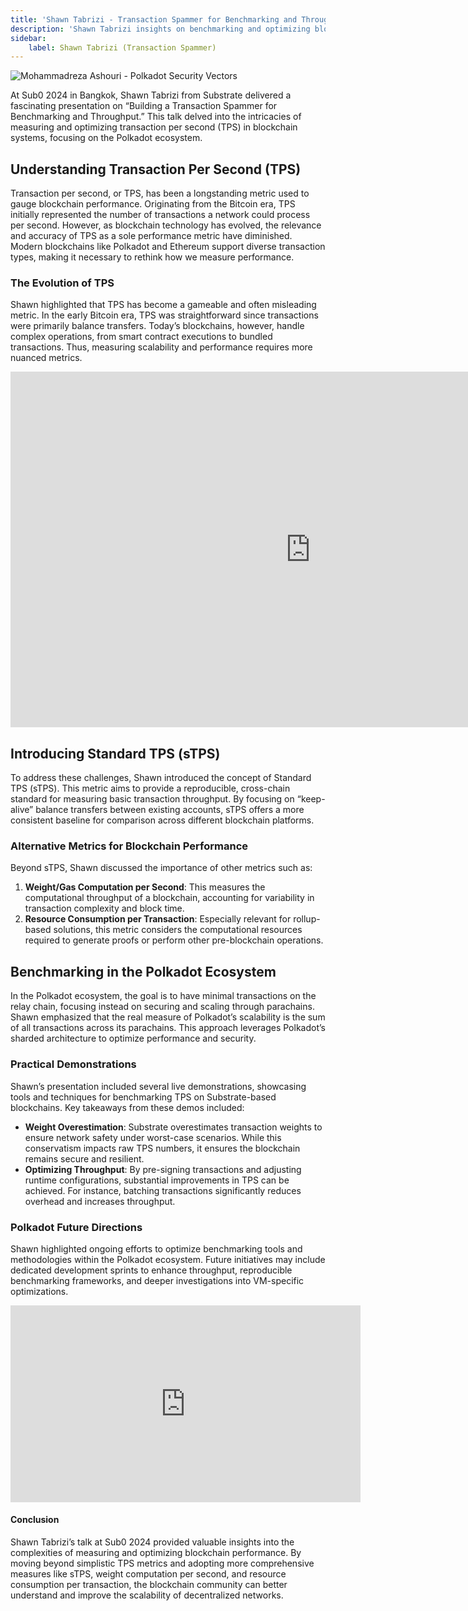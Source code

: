 ```yaml
---
title: 'Shawn Tabrizi - Transaction Spammer for Benchmarking and Throughput'
description: 'Shawn Tabrizi insights on benchmarking and optimizing blockchain performance, focusing on transaction throughput in the Polkadot ecosystem.'
sidebar:
    label: Shawn Tabrizi (Transaction Spammer)
---
```


![Mohammadreza Ashouri - Polkadot Security Vectors](/src/assets/sub0-2024/mohammadreza-sub0.webp)

At Sub0 2024 in Bangkok, Shawn Tabrizi from Substrate delivered a fascinating presentation on “Building a Transaction Spammer for Benchmarking and Throughput.” This talk delved into the intricacies of measuring and optimizing transaction per second (TPS) in blockchain systems, focusing on the Polkadot ecosystem.

## Understanding Transaction Per Second (TPS)
Transaction per second, or TPS, has been a longstanding metric used to gauge blockchain performance. Originating from the Bitcoin era, TPS initially represented the number of transactions a network could process per second. However, as blockchain technology has evolved, the relevance and accuracy of TPS as a sole performance metric have diminished. Modern blockchains like Polkadot and Ethereum support diverse transaction types, making it necessary to rethink how we measure performance.

### The Evolution of TPS
Shawn highlighted that TPS has become a gameable and often misleading metric. In the early Bitcoin era, TPS was straightforward since transactions were primarily balance transfers. Today’s blockchains, however, handle complex operations, from smart contract executions to bundled transactions. Thus, measuring scalability and performance requires more nuanced metrics.

<iframe allowfullscreen="allowfullscreen" frameborder="0" height="569" src="https://docs.google.com/presentation/d/e/2PACX-1vQIEav2c_WCcBcFYRL2gIpLrwhy2MO-j-DQ_3UCgn4fPAwp59rgiTANzPreeLYwdEt09K-rKfxNwOPT/embed?start=false&loop=false&delayms=60000" width="960"></iframe>

## Introducing Standard TPS (sTPS)
To address these challenges, Shawn introduced the concept of Standard TPS (sTPS). This metric aims to provide a reproducible, cross-chain standard for measuring basic transaction throughput. By focusing on “keep-alive” balance transfers between existing accounts, sTPS offers a more consistent baseline for comparison across different blockchain platforms.

### Alternative Metrics for Blockchain Performance
Beyond sTPS, Shawn discussed the importance of other metrics such as:
1. **Weight/Gas Computation per Second**: This measures the computational throughput of a blockchain, accounting for variability in transaction complexity and block time.
2. **Resource Consumption per Transaction**: Especially relevant for rollup-based solutions, this metric considers the computational resources required to generate proofs or perform other pre-blockchain operations.

## Benchmarking in the Polkadot Ecosystem
In the Polkadot ecosystem, the goal is to have minimal transactions on the relay chain, focusing instead on securing and scaling through parachains. Shawn emphasized that the real measure of Polkadot’s scalability is the sum of all transactions across its parachains. This approach leverages Polkadot’s sharded architecture to optimize performance and security.

### Practical Demonstrations
Shawn’s presentation included several live demonstrations, showcasing tools and techniques for benchmarking TPS on Substrate-based blockchains. Key takeaways from these demos included:
- **Weight Overestimation**: Substrate overestimates transaction weights to ensure network safety under worst-case scenarios. While this conservatism impacts raw TPS numbers, it ensures the blockchain remains secure and resilient.
- **Optimizing Throughput**: By pre-signing transactions and adjusting runtime configurations, substantial improvements in TPS can be achieved. For instance, batching transactions significantly reduces overhead and increases throughput.

### Polkadot Future Directions
Shawn highlighted ongoing efforts to optimize benchmarking tools and methodologies within the Polkadot ecosystem. Future initiatives may include dedicated development sprints to enhance throughput, reproducible benchmarking frameworks, and deeper investigations into VM-specific optimizations.

<iframe allowfullscreen="allowfullscreen" frameborder="0" height="315" src="https://www.youtube.com/embed/MTzeE0fNSZ0?si=V25D8x5bjcLZA9iX" title="YouTube video player" width="560"></iframe>

#### Conclusion
Shawn Tabrizi’s talk at Sub0 2024 provided valuable insights into the complexities of measuring and optimizing blockchain performance. By moving beyond simplistic TPS metrics and adopting more comprehensive measures like sTPS, weight computation per second, and resource consumption per transaction, the blockchain community can better understand and improve the scalability of decentralized networks.